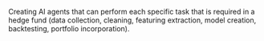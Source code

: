 Creating AI agents that can perform each specific task that is required in a hedge fund (data collection, cleaning, featuring extraction, model creation, backtesting, portfolio incorporation).
